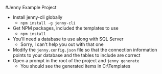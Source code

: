 #Jenny Example Project

- Install jenny-cli globally
    - `npm install -g jenny-cli`
- Get NPM packages, included the templates to use
    - `npm install`
- You'll need a database to use along with SQL Server
    - Sorry, I can't help you out with that one
- Modify the `jenny.config.json` file so that the connection information points to your
database and the tables to include are correct
- Open a prompt in the root of the project and `jenny generate`
    - You should see the generated items in C:\Templates